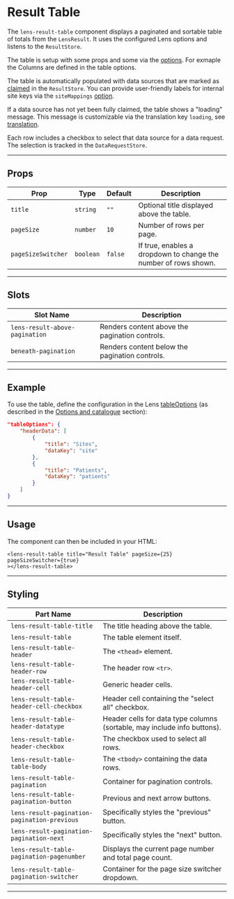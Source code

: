 # Result Table

The `lens-result-table` component displays a paginated and sortable table of totals from the `LensResult`. It uses the configured Lens options and listens to the `ResultStore`.

The table is setup with some props and some via the [options](https://samply.github.io/lens/docs/types/TableOptions.html). For exmaple the Columns are defined in the table options.

The table is automatically populated with data sources that are marked as [claimed](https://github.com/samply/lens/blob/64c88231bdaf40062998f72f92e2d49afe213755/src/stores/response.ts#L12C1-L13C1) in the `ResultStore`. You can provide user-friendly labels for internal site keys via the `siteMappings` [option](https://samply.github.io/lens/docs/types/LensOptions.html#sitemappings).

If a data source has not yet been fully claimed, the table shows a "loading" message. This message is customizable via the translation key `loading`, see [translation](../guide/translations.md).

Each row includes a checkbox to select that data source for a data request. The selection is tracked in the `DataRequestStore`.

---

## Props

| Prop               | Type      | Default | Description                                                     |
| ------------------ | --------- | ------- | --------------------------------------------------------------- |
| `title`            | `string`  | `""`    | Optional title displayed above the table.                       |
| `pageSize`         | `number`  | `10`    | Number of rows per page.                                        |
| `pageSizeSwitcher` | `boolean` | `false` | If true, enables a dropdown to change the number of rows shown. |

---

## Slots

| Slot Name                      | Description                                    |
| ------------------------------ | ---------------------------------------------- |
| `lens-result-above-pagination` | Renders content above the pagination controls. |
| `beneath-pagination`           | Renders content below the pagination controls. |

---

## Example

To use the table, define the configuration in the Lens [tableOptions](https://samply.github.io/lens/docs/types/TableOptions.html) (as described in the [Options and catalogue](../guide/new-app.md#options-and-catalogue) section):

```json
"tableOptions": {
    "headerData": [
        {
            "title": "Sites",
            "dataKey": "site"
        },
        {
            "title": "Patients",
            "dataKey": "patients"
        }
    ]
}
```

---

## Usage

The component can then be included in your HTML:

```svelte
<lens-result-table title="Result Table" pageSize={25} pageSizeSwitcher={true}
></lens-result-table>
```

---

## Styling

| Part Name                                    | Description                                                              |
| -------------------------------------------- | ------------------------------------------------------------------------ |
| `lens-result-table-title`                    | The title heading above the table.                                       |
| `lens-result-table`                          | The table element itself.                                                |
| `lens-result-table-header`                   | The `<thead>` element.                                                   |
| `lens-result-table-header-row`               | The header row `<tr>`.                                                   |
| `lens-result-table-header-cell`              | Generic header cells.                                                    |
| `lens-result-table-header-cell-checkbox`     | Header cell containing the "select all" checkbox.                        |
| `lens-result-table-header-datatype`          | Header cells for data type columns (sortable, may include info buttons). |
| `lens-result-table-header-checkbox`          | The checkbox used to select all rows.                                    |
| `lens-result-table-table-body`               | The `<tbody>` containing the data rows.                                  |
| `lens-result-table-pagination`               | Container for pagination controls.                                       |
| `lens-result-table-pagination-button`        | Previous and next arrow buttons.                                         |
| `lens-result-pagination-pagination-previous` | Specifically styles the "previous" button.                               |
| `lens-result-pagination-pagination-next`     | Specifically styles the "next" button.                                   |
| `lens-result-table-pagination-pagenumber`    | Displays the current page number and total page count.                   |
| `lens-result-table-pagination-switcher`      | Container for the page size switcher dropdown.                           |

---
